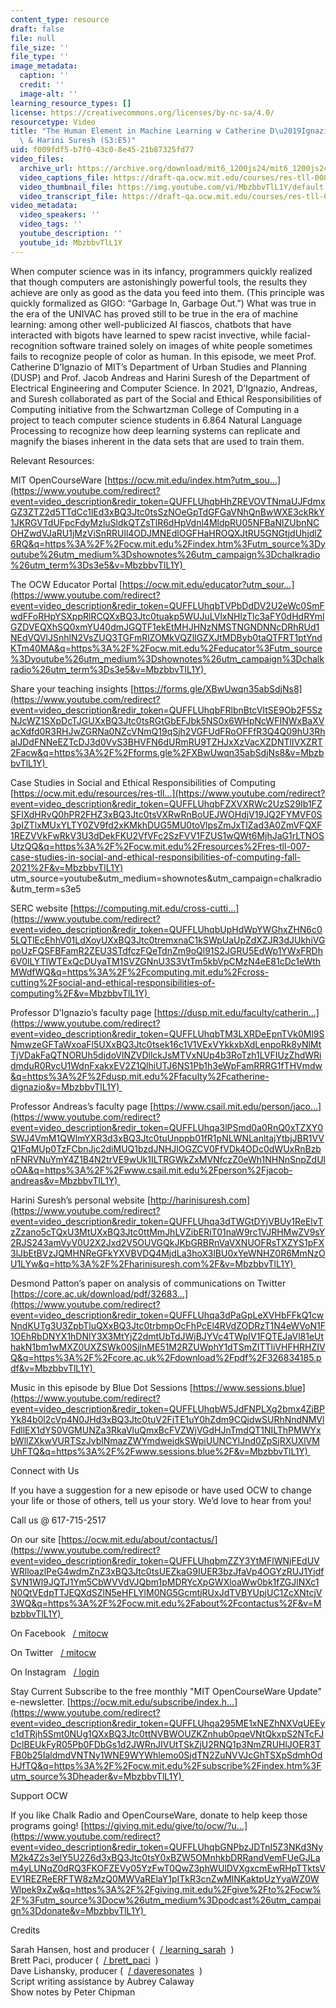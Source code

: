 ```yaml
---
content_type: resource
draft: false
file: null
file_size: ''
file_type: ''
image_metadata:
  caption: ''
  credit: ''
  image-alt: ''
learning_resource_types: []
license: https://creativecommons.org/licenses/by-nc-sa/4.0/
resourcetype: Video
title: "The Human Element in Machine Learning w Catherine D\u2019Ignazio, Jacob Andreas\
  \ & Harini Suresh (S3:E5)"
uid: f009fdf5-b7f0-43c0-8e45-21b87325fd77
video_files:
  archive_url: https://archive.org/download/mit6_1200js24/mit6_1200js24_lec01_360p.mp4
  video_captions_file: https://draft-qa.ocw.mit.edu/courses/res-tll-008-social-and-ethical-responsibilities-of-computing-serc/s3e5_dignazio_andreas_suresh.vtt
  video_thumbnail_file: https://img.youtube.com/vi/MbzbbvTlL1Y/default.jpg
  video_transcript_file: https://draft-qa.ocw.mit.edu/courses/res-tll-008-social-and-ethical-responsibilities-of-computing-serc/s3e5_dignazio_andreas_suresh.pdf
video_metadata:
  video_speakers: ''
  video_tags: ''
  youtube_description: ''
  youtube_id: MbzbbvTlL1Y
---
```

When computer science was in its infancy, programmers quickly realized that though computers are astonishingly powerful tools, the results they achieve are only as good as the data you feed into them. (This principle was quickly formalized as GIGO: “Garbage In, Garbage Out.”) What was true in the era of the UNIVAC has proved still to be true in the era of machine learning: among other well-publicized AI fiascos, chatbots that have interacted with bigots have learned to spew racist invective, while facial-recognition software trained solely on images of white people sometimes fails to recognize people of color as human. In this episode, we meet Prof. Catherine D’Ignazio of MIT’s Department of Urban Studies and Planning (DUSP) and Prof. Jacob Andreas and Harini Suresh of the Department of Electrical Engineering and Computer Science. In 2021, D’Ignazio, Andreas, and Suresh collaborated as part of the Social and Ethical Responsibilities of Computing initiative from the Schwartzman College of Computing in a project to teach computer science students in 6.864 Natural Language Processing to recognize how deep learning systems can replicate and magnify the biases inherent in the data sets that are used to train them.

Relevant Resources:

MIT OpenCourseWare [https://ocw.mit.edu/index.htm?utm_sou…](https://www.youtube.com/redirect?event=video_description&redir_token=QUFFLUhqbHhZREVOVTNmaUJFdmxGZ3ZTZ2d5TTdCc1lEd3xBQ3Jtc0tsSzNOeGpTdGFGaVNhQnBwWXE3ckRkY1JKRGVTdUFpcFdyMzluSldkQTZsTlR6dHpVdnl4MldpRU05NFBaNlZUbnNCOHZwdVJaRU1jMzViSnRRUll4ODJMNEdlOGFHaHROQXJtRU5GNGtjdUhjdlZ6RQ&q=https%3A%2F%2Focw.mit.edu%2Findex.htm%3Futm_source%3Dyoutube%26utm_medium%3Dshownotes%26utm_campaign%3Dchalkradio%26utm_term%3Ds3e5&v=MbzbbvTlL1Y) 

The OCW Educator Portal [https://ocw.mit.edu/educator?utm_sour…](https://www.youtube.com/redirect?event=video_description&redir_token=QUFFLUhqbTVPbDdDV2U2eWc0SmFwdFFoRHpYSXppRlRCQXxBQ3Jtc0tuakp5WUJuLVlxNHlzTlc3aFY0dHdRYmlGZDVEQXhSQ0xmYU40dmJGQTF1ekEtMHJHNzNMSTNGNDNNcDRhRUd1NEdVQVlJSnhlN2VsZUQ3TGFmRlZOMkVQZllGZXJtMDByb0taQTFRT1ptYndKTm40MA&q=https%3A%2F%2Focw.mit.edu%2Feducator%3Futm_source%3Dyoutube%26utm_medium%3Dshownotes%26utm_campaign%3Dchalkradio%26utm_term%3Ds3e5&v=MbzbbvTlL1Y) 

Share your teaching insights [https://forms.gle/XBwUwqn35abSdjNs8](https://www.youtube.com/redirect?event=video_description&redir_token=QUFFLUhqbFRlbnBtcVItSE9Ob2F5SzNJcWZ1SXpDcTJGUXxBQ3Jtc0tsRGtGbEFJbk5NS0x6WHpNcWFINWxBaXVacXdfd0R3RHJwZGRNa0NZcVNmQ19qSjh2VGFUdFRoOFFfR3Q4Q09hU3RhalJDdFNNeEZTcDJ3d0VvS3BHVFN6dURmRU9TZHJxXzVacXZDNTlIVXZRT2Facw&q=https%3A%2F%2Fforms.gle%2FXBwUwqn35abSdjNs8&v=MbzbbvTlL1Y) 

Case Studies in Social and Ethical Responsibilities of Computing [https://ocw.mit.edu/resources/res-tll…](https://www.youtube.com/redirect?event=video_description&redir_token=QUFFLUhqbFZXVXRWc2UzS29Ib1FZSFlXdHRvQ0hPR2FHZ3xBQ3Jtc0tsVXRwRnBoUEJWOHdjV19JQ2FYMVF0S3pIZTlxMUxYLTY0ZV9fd2xKMkhDUG5MU0toVlpsZmJxTlZad3A0ZmVFQXF1REZVVkFwRkV3U3dDekFKU2VfVFc2SzFVV1FZUS1wQWt6MjhJaG1rLTNOSUtzQQ&q=https%3A%2F%2Focw.mit.edu%2Fresources%2Fres-tll-007-case-studies-in-social-and-ethical-responsibilities-of-computing-fall-2021%2F&v=MbzbbvTlL1Y) utm\_source=youtube&utm\_medium=shownotes&utm\_campaign=chalkradio&utm\_term=s3e5 

SERC website [https://computing.mit.edu/cross-cutti…](https://www.youtube.com/redirect?event=video_description&redir_token=QUFFLUhqbUpHdWpYWGhxZHN6c05LQTlEcEhhV01LdXoyUXxBQ3Jtc0tremxnaC1kSWpUaUpZdXZJR3dJUkhiVGpoUzFQSFBFamR2ZEU3STdfczFQeTdnZm9oQl91S2JGRU5EdWp1YWxFRDh6V0lLYTlWTExQcDUyaTM1SVZGNnU3S3VtTm5kbVpCMzN4eE81cDc1eWthMWdfWQ&q=https%3A%2F%2Fcomputing.mit.edu%2Fcross-cutting%2Fsocial-and-ethical-responsibilities-of-computing%2F&v=MbzbbvTlL1Y) 

Professor D’Ignazio’s faculty page [https://dusp.mit.edu/faculty/catherin…](https://www.youtube.com/redirect?event=video_description&redir_token=QUFFLUhqbTM3LXRDeEpnTVk0Ml9SNmwzeGFTaWxoaFl5UXxBQ3Jtc0tsek16c1V1VExVYkkxbXdLenpoRk8yNlMtTjVDakFaQTNORUh5djdoVlNZVDllckJsMTVxNUp4b3RoTzh1LVFIUzZhdWRidmduR0RycU1WdnFxakxEV2Z1QlhiUTJ6NS1Pb1h3eWpFamRRRG1fTHVmdw&q=https%3A%2F%2Fdusp.mit.edu%2Ffaculty%2Fcatherine-dignazio&v=MbzbbvTlL1Y) 

Professor Andreas’s faculty page [https://www.csail.mit.edu/person/jaco…](https://www.youtube.com/redirect?event=video_description&redir_token=QUFFLUhqa3lPSmd0a0RnQ0xTZXY0SWJ4VmM1QWlmYXR3d3xBQ3Jtc0tuUnppb01fR1pNLWNLanltajYtbjJBR1VVQ1FqMUp0TzFCbnJjc2diMUQ1bzdJNHJlOGZCV0FfVDk4ODc0dWUxRnBzbnFNRVNuYmY4Z1B4N2trVE9wUk1ILTRGWkZxMVNfczZ0eWh1NHNnSnpZdUloOA&q=https%3A%2F%2Fwww.csail.mit.edu%2Fperson%2Fjacob-andreas&v=MbzbbvTlL1Y) 

Harini Suresh’s personal website [http://harinisuresh.com](https://www.youtube.com/redirect?event=video_description&redir_token=QUFFLUhqa3dTWGtDYjVBUy1ReElvTzZzano5cTQxU3MtUXxBQ3Jtc0ttMmJhLVZibERiT01naW9rc1VJRHMwZV9sY2RJS243amVyV0U2X2Jxd2V5OUVGQkJKbGRBRnVaVXNUOFRsTXZYS1pFX3lJbEtBVzJQMHNReGFkYXVBVDQ4MjdLa3hoX3lBU0xYeWNHZ0R6MmNzOU1LYw&q=http%3A%2F%2Fharinisuresh.com%2F&v=MbzbbvTlL1Y) 

Desmond Patton’s paper on analysis of communications on Twitter [https://core.ac.uk/download/pdf/32683…](https://www.youtube.com/redirect?event=video_description&redir_token=QUFFLUhqa3dPaGpLeXVHbFFkQ1cwNndKUTg3U3ZpbTluQXxBQ3Jtc0trbmpOcFhPcEl4RVdZODRzT1N4eWVoN1F1OEhRbDNYX1hDNlY3X3MtYjZ2dmtUbTdJWjBJYVc4TWpIV1FQTEJaVl81eUthakN1bm1wMXZ0UXZSWk00SjlnME51M2RZUWphY1dTSmZITTliVHFHRHZIVQ&q=https%3A%2F%2Fcore.ac.uk%2Fdownload%2Fpdf%2F326834185.pdf&v=MbzbbvTlL1Y) 

Music in this episode by Blue Dot Sessions [https://www.sessions.blue](https://www.youtube.com/redirect?event=video_description&redir_token=QUFFLUhqbW5JdFNPLXg2bmx4ZjBPYk84b0l2cVp4N0JHd3xBQ3Jtc0tuV2FjTE1uY0hZdm9CQjdwSURhNndNMVlFdllEX1dYS0VGMUNZa3RkaVluQmxBcFVZWjVGdHJnTmdQT1NILThPMWYxbWllZXkwVURTSzJvblNmazZWYmdwejdkSWpiUUNCYlJnd0ZpSjRXUXlVMUhFTQ&q=https%3A%2F%2Fwww.sessions.blue%2F&v=MbzbbvTlL1Y) 

Connect with Us 

If you have a suggestion for a new episode or have used OCW to change your life or those of others, tell us your story. We’d love to hear from you! 

Call us @ 617-715-2517 

On our site [https://ocw.mit.edu/about/contactus/](https://www.youtube.com/redirect?event=video_description&redir_token=QUFFLUhqbmZZY3YtMFlWNjFEdUVWRlloazlPeG4wdmZnZ3xBQ3Jtc0tsUEZkaG9IUER3bzJfaVp4OGYzRUJ1YjdfSVN1Wl9JQTJ1Ym5CbWVVdVJQbm1pMDRYcXpGWXloaWw0bk1fZGJlNXc1N0QtVEdpTTJEQXdSZlN5eHFLYlM0NG5GcmtjRUxJdTVBYUpjUC1ZcXNtcjV3WQ&q=https%3A%2F%2Focw.mit.edu%2Fabout%2Fcontactus%2F&v=MbzbbvTlL1Y) 

On Facebook   [/ mitocw](https://www.youtube.com/redirect?event=video_description&redir_token=QUFFLUhqbkRJRFdvVHh1UE42bEVTM3FsLUFCZkRETzV6UXxBQ3Jtc0tsVzlFV1pLRGM5T3FHbGl2RHNfeTNPTWFzTzhmUGxJcHlMUU5uMGR6bGoxVmVQY2RHaWZCSDJjbGFDUS0ySXRqVWVZSkJ3NUNhN3N3Wmwxd2hCQzdhNk4xSjREMlRfVHQwVjFrY0NQU2huaVZlYW1oYw&q=https%3A%2F%2Fwww.facebook.com%2FMITOCW%2F&v=MbzbbvTlL1Y)   

On Twitter   [/ mitocw](https://www.youtube.com/redirect?event=video_description&redir_token=QUFFLUhqbGtMTUowdFFqb1phZ0ZzVGQyRWNscU10d3dIZ3xBQ3Jtc0trWS14UUJQcFNLV29YaEZoeG1PWG1DNktDVmpmNXVleXJxaXpqaFpkczlxbDJnOHN6ak9tRWZrdjhpQmowOElGbGlwYzlXNFY3MzluVFRCcl9oUTdGNEJ0dF9UWUp5ZUdlY2NlUHZNclJfWEpkLUNzQQ&q=https%3A%2F%2Ftwitter.com%2FMITOCW&v=MbzbbvTlL1Y)   

On Instagram   [/ login](https://www.youtube.com/redirect?event=video_description&redir_token=QUFFLUhqblVlbkhWc2plakJ5R3NQZzljOVdZaWcyWThJd3xBQ3Jtc0ttS0c5NVFMczVrWUhJME1qaVFiUUNWQUxMMnVDQlQ2ai1sc1drTzVBcEc5aGxBT0paMGtyZktEdEdCTWlfa2owSVloVHI4T01BWHE0UXpZd1U3X1UwXzdXeVd0OFhRVmt6d1c1V3BYWFVZZ19KaEV0SQ&q=https%3A%2F%2Fwww.instagram.com%2Faccounts%2Flogin%2F&v=MbzbbvTlL1Y)   

Stay Current Subscribe to the free monthly "MIT OpenCourseWare Update" e-newsletter. [https://ocw.mit.edu/subscribe/index.h…](https://www.youtube.com/redirect?event=video_description&redir_token=QUFFLUhqa295ME1xNEZhNXVqUEEyc1dTRjh5Smt0NUg1QXxBQ3Jtc0ttNVBWOUZKZnhub0pqeVNtQkxpS2NTcFJDclBEUkFyR05Pb0FDbGs1d2JWRnJIVUtTSkZjU2RNQ1p3NmZRUHlJOER3TFB0b25IaldmdVNTNy1WNE9WYWhlemo0SjdTN2ZuNVVJcGhTSXpSdmhOdHJfTQ&q=https%3A%2F%2Focw.mit.edu%2Fsubscribe%2Findex.htm%3Futm_source%3Dheader&v=MbzbbvTlL1Y) 

Support OCW 

If you like Chalk Radio and OpenCourseWare, donate to help keep those programs going! [https://giving.mit.edu/give/to/ocw/?u…](https://www.youtube.com/redirect?event=video_description&redir_token=QUFFLUhqbGNPbzJDTnI5Z3NKd3NyM2k4Z2s3elY5U2Z6d3xBQ3Jtc0tsY0xBZW5OMnhkbDRRandVemFUeGJLam4yLUNqZ0dRQ3FKOFZEVy05YzFwT0QwZ3phWUlDVXgxcmEwRHpTTktsVEV1REZReERFTW8zMzQ0MWVaRElaY1pITkR3cnZwMlNKaktpUzYyaWZ0WWlpek9xZw&q=https%3A%2F%2Fgiving.mit.edu%2Fgive%2Fto%2Focw%2F%3Futm_source%3Docw%26utm_medium%3Dpodcast%26utm_campaign%3Ddonate&v=MbzbbvTlL1Y) 

Credits 

Sarah Hansen, host and producer (  [/ learning\_sarah](https://www.youtube.com/redirect?event=video_description&redir_token=QUFFLUhqbk9uVmdLTjBSZkhvdWVmNncxemZBRnBhQV9NZ3xBQ3Jtc0ttYVYteXZHOFdXVWFJNGJpcmtkZEFFcGhtRWhXRFRhak94UTZhMGRsVGVTNVJqLXdwZG9TS3ZoX1NOdG9nUk5GTURYMlAwQTM4eXNEalBNTHJtRmplQlgzaTZwWENOTXYyZGRXaGlXWGFUQWw2Mm02TQ&q=https%3A%2F%2Ftwitter.com%2Flearning_sarah&v=MbzbbvTlL1Y)  )    
Brett Paci, producer (  [/ brett\_paci](https://www.youtube.com/redirect?event=video_description&redir_token=QUFFLUhqbW5jN256LUVDS05YZFE2YWFmNzNrSXVlVEFTd3xBQ3Jtc0ttOHZMVlQwakprQ3VWMXhDeGpyUjlpT1BrVWhqMWJkckZINk8xQjVUTlk0RFQ2SDY1V3lMMVJYMVpBSm9OcXhWcFNWY0hiMUgzRXpDODd5b2pueG1YLWtWWGtlTnY0TzE0SEpjRG9wRk1hcnBSaS1adw&q=https%3A%2F%2Ftwitter.com%2FBrett_Paci&v=MbzbbvTlL1Y)  )    
Dave Lishansky, producer (  [/ daveresonates](https://www.youtube.com/redirect?event=video_description&redir_token=QUFFLUhqbnBrQ2ljdVdXZm1mZGlnTXN5Tmg1VkhmYXZLZ3xBQ3Jtc0ttbjdRY3N4bHVuR2VKN3RBS2hNc1hEMERCX205MkJFajJSZVp3QWtRTDZZQ21HbnBVcnoxYS1KV0w0N2dUS3p0VmVGNTQ3Q3Zwdm5VLTFENlA4aV9sRzJQdnVNdWlsb2NhVEo1a3BWY3dzNGRGeW5Xbw&q=https%3A%2F%2Ftwitter.com%2FDaveResonates&v=MbzbbvTlL1Y)  )    
Script writing assistance by Aubrey Calaway    
Show notes by Peter Chipman